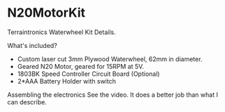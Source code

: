 # N20MotorKit
Terraintronics Waterwheel Kit Details.

What's included?
- Custom laser cut 3mm Plywood Waterwheel, 62mm in diameter.
- Geared N20 Motor, geared for 15RPM at 5V.
- 1803BK Speed Controller Circuit Board (Optional)
- 2*AAA Battery Holder with switch



Assembling the electronics
See the video. It does a better job than what I can describe.